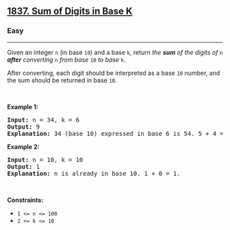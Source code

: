 <h2><a href="https://leetcode.com/problems/sum-of-digits-in-base-k/">1837. Sum of Digits in Base K</a></h2><h3>Easy</h3><hr><div style="user-select: auto;"><p style="user-select: auto;">Given an integer <code style="user-select: auto;">n</code> (in base <code style="user-select: auto;">10</code>) and a base <code style="user-select: auto;">k</code>, return <em style="user-select: auto;">the <strong style="user-select: auto;">sum</strong> of the digits of </em><code style="user-select: auto;">n</code><em style="user-select: auto;"> <strong style="user-select: auto;">after</strong> converting </em><code style="user-select: auto;">n</code><em style="user-select: auto;"> from base </em><code style="user-select: auto;">10</code><em style="user-select: auto;"> to base </em><code style="user-select: auto;">k</code>.</p>

<p style="user-select: auto;">After converting, each digit should be interpreted as a base <code style="user-select: auto;">10</code> number, and the sum should be returned in base <code style="user-select: auto;">10</code>.</p>

<p style="user-select: auto;">&nbsp;</p>
<p style="user-select: auto;"><strong style="user-select: auto;">Example 1:</strong></p>

<pre style="position: relative; user-select: auto;"><strong style="user-select: auto;">Input:</strong> n = 34, k = 6
<strong style="user-select: auto;">Output:</strong> 9
<strong style="user-select: auto;">Explanation: </strong>34 (base 10) expressed in base 6 is 54. 5 + 4 = 9.
<div class="open_grepper_editor" title="Edit &amp; Save To Grepper" style="user-select: auto;"></div></pre>

<p style="user-select: auto;"><strong style="user-select: auto;">Example 2:</strong></p>

<pre style="position: relative; user-select: auto;"><strong style="user-select: auto;">Input:</strong> n = 10, k = 10
<strong style="user-select: auto;">Output:</strong> 1
<strong style="user-select: auto;">Explanation: </strong>n is already in base 10. 1 + 0 = 1.
<div class="open_grepper_editor" title="Edit &amp; Save To Grepper" style="user-select: auto;"></div></pre>

<p style="user-select: auto;">&nbsp;</p>
<p style="user-select: auto;"><strong style="user-select: auto;">Constraints:</strong></p>

<ul style="user-select: auto;">
	<li style="user-select: auto;"><code style="user-select: auto;">1 &lt;= n &lt;= 100</code></li>
	<li style="user-select: auto;"><code style="user-select: auto;">2 &lt;= k &lt;= 10</code></li>
</ul>
</div>